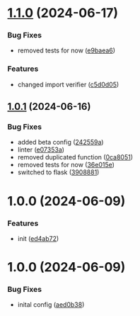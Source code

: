 # [1.1.0](https://github.com/Alexandria-app/pandora-srv/compare/v1.0.1...v1.1.0) (2024-06-17)


### Bug Fixes

* removed tests for now ([e9baea6](https://github.com/Alexandria-app/pandora-srv/commit/e9baea6cc76d8865767d4c4332b73a2326c62bed))


### Features

* changed import verifier ([c5d0d05](https://github.com/Alexandria-app/pandora-srv/commit/c5d0d0527a928da49498e3ee1d977acde04825cf))

## [1.0.1](https://github.com/Alexandria-app/pandora-srv/compare/v1.0.0...v1.0.1) (2024-06-16)


### Bug Fixes

* added beta config ([242559a](https://github.com/Alexandria-app/pandora-srv/commit/242559aed2c15ce89f9027d79d6f9d9265161043))
* linter ([e07353a](https://github.com/Alexandria-app/pandora-srv/commit/e07353a0aa73a4160d2925e54b250436cbfa0959))
* removed duplicated function ([0ca8051](https://github.com/Alexandria-app/pandora-srv/commit/0ca80511051633f44ab8d6419ac09306ec08d4b5))
* removed tests for now ([36e015e](https://github.com/Alexandria-app/pandora-srv/commit/36e015e6662968d35a4769710ad10b74f21c4f53))
* switched to flask ([3908881](https://github.com/Alexandria-app/pandora-srv/commit/3908881fad6ab2dd2bc5a8334eec301c0fb6eb41))

# 1.0.0 (2024-06-09)


### Features

* init ([ed4ab72](https://github.com/Alexandria-app/pandora-srv/commit/ed4ab72806f5134c4cbe0ecff277e9440da68278))

# 1.0.0 (2024-06-09)


### Bug Fixes

* inital config ([aed0b38](https://github.com/Alexandria-app/pandora-srv/commit/aed0b388f8e2709503f6701c2cc048dc6aa98dbf))
